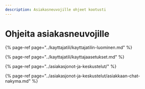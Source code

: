 ```yaml
---
description: Asiakasneuvojille ohjeet kootusti
---
```


# Ohjeita asiakasneuvojille

{% page-ref page="../kayttajatili/kayttajatilin-luominen.md" %}

{% page-ref page="../kayttajatili/kayttajaasetukset.md" %}

{% page-ref page="../asiakasjonot-ja-keskustelut/" %}

{% page-ref page="../asiakasjonot-ja-keskustelut/asiakkaan-chat-nakyma.md" %}

